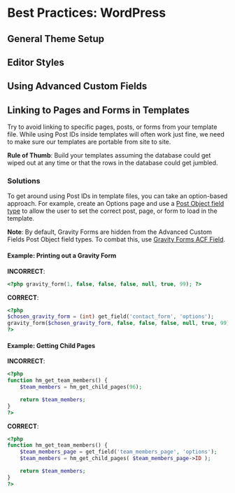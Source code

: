 # Best Practices: WordPress

## General Theme Setup
## Editor Styles
## Using Advanced Custom Fields
## Linking to Pages and Forms in Templates
Try to avoid linking to specific pages, posts, or forms from your template file. While using Post IDs inside templates will often work just fine, we need to make sure our templates are portable from site to site.

__Rule of Thumb__: Build your templates assuming the database could get wiped out at any time or that the rows in the database could get jumbled.

### Solutions
To get around using Post IDs in template files, you can take an option-based approach. For example, create an Options page and use a [Post Object field type](http://www.advancedcustomfields.com/resources/post-object/) to allow the user to set the correct post, page, or form to load in the template.

__Note__: By default, Gravity Forms are hidden from the Advanced Custom Fields Post Object field types. To combat this, use [Gravity Forms ACF Field](https://github.com/stormuk/Gravity-Forms-ACF-Field).

#### Example: Printing out a Gravity Form

__INCORRECT__:

```php
<?php gravity_form(1, false, false, false, null, true, 99); ?>
```

__CORRECT__:

```php
<?php
$chosen_gravity_form = (int) get_field('contact_form', 'options');
gravity_form($chosen_gravity_form, false, false, false, null, true, 99); ?>
?>
```

#### Example: Getting Child Pages

__INCORRECT__:

```php
<?php
function hm_get_team_members() {
    $team_members = hm_get_child_pages(96);

    return $team_members;
}
?>
```

__CORRECT__:

```php
<?php
function hm_get_team_members() {
    $team_members_page = get_field('team_members_page', 'options');
    $team_members = hm_get_child_pages( $team_members_page->ID );

    return $team_members;
}
?>
```